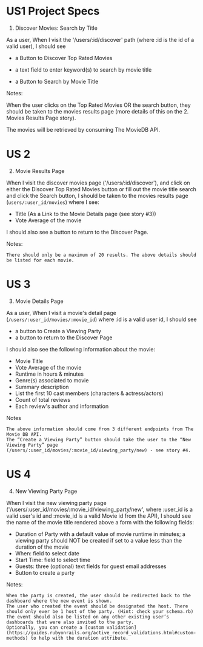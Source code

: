 # US1 Project Specs
1. Discover Movies: Search by Title

As a user,
When I visit the '/users/:id/discover' path (where :id is the id of a valid user),
I should see
- a Button to Discover Top Rated Movies

- a text field to enter keyword(s) to search by movie title
- a Button to Search by Movie Title

Notes:

When the user clicks on the Top Rated Movies OR the search button, they should be taken to the movies results page (more details of this on the 2. Movies Results Page story).

The movies will be retrieved by consuming The MovieDB API.

# US 2 
2. Movie Results Page

When I visit the discover movies page ('/users/:id/discover'),
and click on either the Discover Top Rated Movies button or fill out the movie title search and click the Search button,
I should be taken to the movies results page (`users/:user_id/movies`) where I see: 

- Title (As a Link to the Movie Details page (see story #3))
- Vote Average of the movie

I should also see a button to return to the Discover Page.

Notes:

    There should only be a maximum of 20 results. The above details should be listed for each movie.

# US 3
3. Movie Details Page

As a user, 
When I visit a movie's detail page (`/users/:user_id/movies/:movie_id`) where :id is a valid user id,
I should see
- a button to Create a Viewing Party
- a button to return to the Discover Page

I should also see the following information about the movie:

- Movie Title
- Vote Average of the movie
- Runtime in hours & minutes
- Genre(s) associated to movie
- Summary description
- List the first 10 cast members (characters & actress/actors)
- Count of total reviews
- Each review's author and information

Notes

    The above information should come from 3 different endpoints from The Movie DB API.
    The “Create a Viewing Party” button should take the user to the “New Viewing Party” page (/users/:user_id/movies/:movie_id/viewing_party/new) - see story #4.


# US 4

4. New Viewing Party Page

When I visit the new viewing party page ('/users/:user_id/movies/:movie_id/viewing_party/new', where :user_id is a valid user's id and :movie_id is a valid Movie id from the API),
I should see the name of the movie title rendered above a form with the following fields:

- Duration of Party with a default value of movie runtime in minutes; a viewing party should NOT be created if set to a value less than the duration of the movie
- When: field to select date
- Start Time: field to select time
- Guests: three (optional) text fields for guest email addresses 
- Button to create a party

Notes:

    When the party is created, the user should be redirected back to the dashboard where the new event is shown.
    The user who created the event should be designated the host. There should only ever be 1 host of the party. (Hint: check your schema.rb)
    The event should also be listed on any other existing user’s dashboards that were also invited to the party.
    Optionally, you can create a [custom validation](https://guides.rubyonrails.org/active_record_validations.html#custom-methods) to help with the duration attribute.
